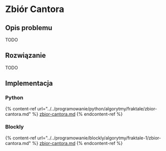 # Zbiór Cantora

## Opis problemu

TODO

## Rozwiązanie

TODO

## Implementacja

### Python

{% content-ref url="../../programowanie/python/algorytmy/fraktale/zbior-cantora.md" %}
[zbior-cantora.md](../../programowanie/python/algorytmy/fraktale/zbior-cantora.md)
{% endcontent-ref %}

### Blockly

{% content-ref url="../../programowanie/blockly/algorytmy/fraktale-1/zbior-cantora.md" %}
[zbior-cantora.md](../../programowanie/blockly/algorytmy/fraktale-1/zbior-cantora.md)
{% endcontent-ref %}
